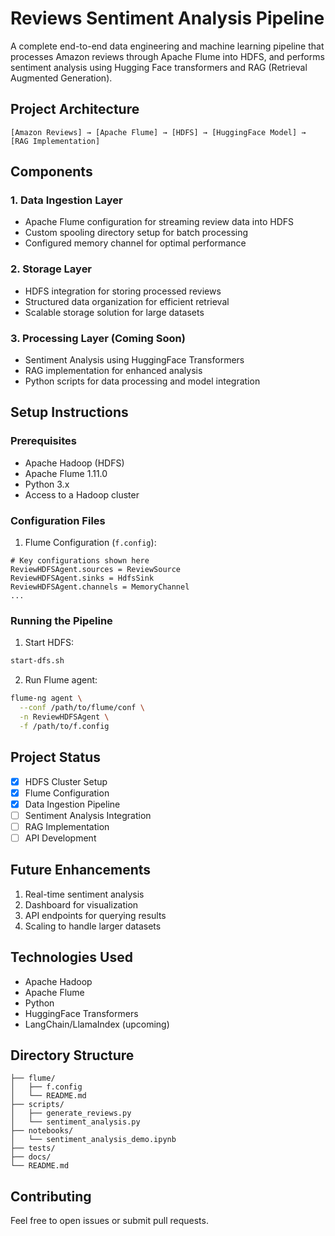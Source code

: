 # Reviews Sentiment Analysis Pipeline

A complete end-to-end data engineering and machine learning pipeline that processes Amazon reviews through Apache Flume into HDFS, and performs sentiment analysis using Hugging Face transformers and RAG (Retrieval Augmented Generation).

## Project Architecture
```ascii
[Amazon Reviews] → [Apache Flume] → [HDFS] → [HuggingFace Model] → [RAG Implementation]
```

## Components

### 1. Data Ingestion Layer
- Apache Flume configuration for streaming review data into HDFS
- Custom spooling directory setup for batch processing
- Configured memory channel for optimal performance

### 2. Storage Layer
- HDFS integration for storing processed reviews
- Structured data organization for efficient retrieval
- Scalable storage solution for large datasets

### 3. Processing Layer (Coming Soon)
- Sentiment Analysis using HuggingFace Transformers
- RAG implementation for enhanced analysis
- Python scripts for data processing and model integration

## Setup Instructions

### Prerequisites
- Apache Hadoop (HDFS)
- Apache Flume 1.11.0
- Python 3.x
- Access to a Hadoop cluster

### Configuration Files
1. Flume Configuration (`f.config`):
```properties
# Key configurations shown here
ReviewHDFSAgent.sources = ReviewSource
ReviewHDFSAgent.sinks = HdfsSink
ReviewHDFSAgent.channels = MemoryChannel
...
```

### Running the Pipeline
1. Start HDFS:
```bash
start-dfs.sh
```

2. Run Flume agent:
```bash
flume-ng agent \
  --conf /path/to/flume/conf \
  -n ReviewHDFSAgent \
  -f /path/to/f.config
```

## Project Status
- [x] HDFS Cluster Setup
- [x] Flume Configuration
- [x] Data Ingestion Pipeline
- [ ] Sentiment Analysis Integration
- [ ] RAG Implementation
- [ ] API Development

## Future Enhancements
1. Real-time sentiment analysis
2. Dashboard for visualization
3. API endpoints for querying results
4. Scaling to handle larger datasets

## Technologies Used
- Apache Hadoop
- Apache Flume
- Python
- HuggingFace Transformers
- LangChain/LlamaIndex (upcoming)

## Directory Structure
```
├── flume/
│   ├── f.config
│   └── README.md
├── scripts/
│   ├── generate_reviews.py
│   └── sentiment_analysis.py
├── notebooks/
│   └── sentiment_analysis_demo.ipynb
├── tests/
├── docs/
└── README.md
```

## Contributing
Feel free to open issues or submit pull requests.
